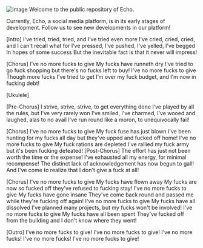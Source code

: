 ![image](https://github.com/echosocial/echosocial/assets/67803641/218328bf-9d27-4b3d-beac-2939bf6ceaf6)
Welcome to the public repository of Echo.

Currently, Echo, a social media platform, is in its early stages of development. Follow us to see new developments in our platform!

[Intro]
I've tried, tried, tried, and I’ve tried even more
I've cried, cried, cried, and I can't recall what for
I’ve pressed, I've pushed, I've yelled, I've begged
In hopes of some success
But the inevitable fact is that it never will impress!

[Chorus]
I've no more fucks to give
My fucks have runneth dry
I've tried to go fuck shopping but there's no fucks left to buy!
I've no more fucks to give
Though more fucks I’ve tried to get
I’m over my fuck budget, and I'm now in fucking debt!

[Ukulele]

[Pre-Chorus]
I strive, strive, strive, to get everything done
I’ve played by all the rules, but I've very rarely won
I've smiled, I've charmed, I’ve wooed and laughed, alas to no avail
I've run round like a moron, to unequivocally fail!

[Chorus]
I've no more fucks to give
My fuck fuse has just blown
I've been hunting for my fucks all day but they've upped and fucked off home!
I've no more fucks to give
My fuck rations are depleted
I've rallied my fuck army but it's been fucking defeated!
[Post-Chorus]
The effort has just not been worth the time or the expense!
I've exhausted all my energy, for minimal recompense!
The distinct lack of acknowledgement has now begun to gall!
And I've come to realize that I don't give a fuck at all!

[Chorus]
I've no more fucks to give
My fucks have flown away
My fucks are now so fucked off they've refused to fucking stay!
I've no more fucks to give
My fucks have gone insane
They've come back round and passed me while they're fucking off again!
I've no more fucks to give
My fucks have all dissolved
I've planned many projects, but my fucks won't be involved!
I've no more fucks to give
My fucks have all been spent
They've fucked off from the building and I don't know where they went!

[Outro]
I've no more fucks to give!
I've no more fucks to give!
I've no more fucks!
I've no more fucks!
I've no more fucks to give!




